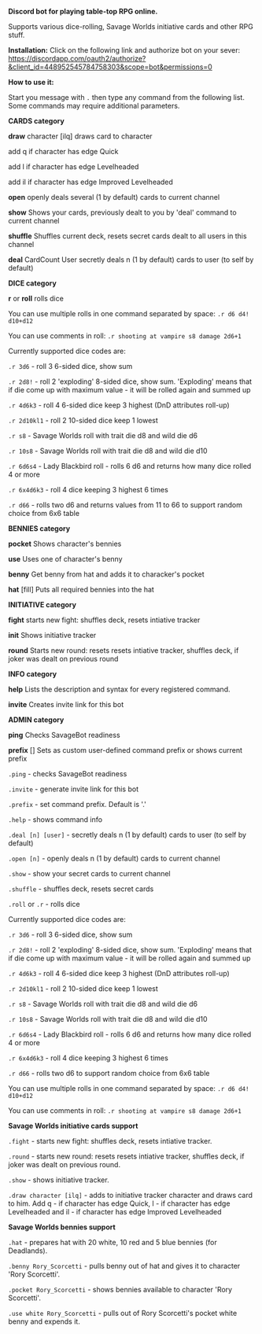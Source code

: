**Discord bot for playing table-top RPG online.**

Supports various dice-rolling, Savage Worlds initiative cards and other RPG stuff.


**Installation:**
Click on the following link and authorize bot on your sever: https://discordapp.com/oauth2/authorize?&client_id=448952545784758303&scope=bot&permissions=0

**How to use it:**

Start you message with `.` then type any command from the following list. Some commands may require additional parameters.


__**CARDS category**__

**draw**		character [ilq]	draws card to character

add q if character has edge Quick

add l if character has edge Levelheaded

add il if character has edge Improved Levelheaded

**open**			openly deals several (1 by default) cards to current channel

**show**			Shows your cards, previously dealt to you by 'deal' command to current channel

**shuffle**			Shuffles current deck, resets secret cards dealt to all users in this channel

**deal**		CardCount User	secretly deals n (1 by default) cards to user (to self by default)

__**DICE category**__

**r**	or **roll**	rolls dice

You can use multiple rolls in one command separated by space: `.r d6 d4! d10+d12`

You can use comments in roll: `.r shooting at vampire s8 damage 2d6+1`

Currently supported dice codes are:

`.r 3d6` - roll 3 6-sided dice, show sum

`.r 2d8!` - roll 2 'exploding' 8-sided dice, show sum. 'Exploding' means that if die come up with maximum value - it will be rolled again and summed up 

`.r 4d6k3` - roll 4 6-sided dice keep 3 highest (DnD attributes roll-up)

`.r 2d10kl1` - roll 2 10-sided dice keep 1 lowest

`.r s8` - Savage Worlds roll with trait die d8 and wild die d6

`.r 10s8` - Savage Worlds roll with trait die d8 and wild die d10

`.r 6d6s4` - Lady Blackbird roll - rolls 6 d6 and returns how many dice rolled 4 or more

`.r 6x4d6k3` - roll 4 dice keeping 3 highest 6 times

`.r d66` - rolls two d6 and returns values from 11 to 66 to support random choice from 6x6 table

__**BENNIES category**__

**pocket**		<characterName>	Shows character's bennies

**use**			Uses one of character's benny

**benny**		<character>	Get benny from hat and adds it to characker's pocket

**hat**		[fill]	Puts all required bennies into the hat

__**INITIATIVE category**__

**fight**			starts new fight: shuffles deck, resets intiative tracker

**init**			Shows initiative tracker

**round**			Starts new round: resets resets intiative tracker, shuffles deck, if joker was dealt on previous round

__**INFO category**__

**help**			Lists the description and syntax for every registered command.

**invite**			Creates invite link for this bot

__**ADMIN category**__

**ping**			Checks SavageBot readiness

**prefix**		[<character>]	Sets <character> as custom user-defined command prefix or shows current prefix





`.ping` - checks SavageBot readiness 

`.invite` - generate invite link for this bot

`.prefix` - set command prefix. Default is '.'

`.help` - shows command info

`.deal [n] [user]` - secretly deals n (1 by default) cards to user (to self by default) 

`.open [n]` - openly deals n (1 by default) cards to current channel

`.show` - show your secret cards to current channel

`.shuffle` - shuffles deck, resets secret cards

`.roll` or `.r` - rolls dice

Currently supported dice codes are:

`.r 3d6` - roll 3 6-sided dice, show sum

`.r 2d8!` - roll 2 'exploding' 8-sided dice, show sum. 'Exploding' means that if die come up with maximum value - it will be rolled again and summed up 

`.r 4d6k3` - roll 4 6-sided dice keep 3 highest (DnD attributes roll-up)

`.r 2d10kl1` - roll 2 10-sided dice keep 1 lowest

`.r s8` - Savage Worlds roll with trait die d8 and wild die d6

`.r 10s8` - Savage Worlds roll with trait die d8 and wild die d10

`.r 6d6s4` - Lady Blackbird roll - rolls 6 d6 and returns how many dice rolled 4 or more

`.r 6x4d6k3` - roll 4 dice keeping 3 highest 6 times

`.r d66` - rolls two d6 to support random choice from 6x6 table

You can use multiple rolls in one command separated by space: `.r d6 d4! d10+d12`

You can use comments in roll: `.r shooting at vampire s8 damage 2d6+1`

**Savage Worlds initiative cards support**

`.fight` - starts new fight: shuffles deck, resets intiative tracker.

`.round` - starts new round: resets resets intiative tracker, shuffles deck, if joker was dealt on previous round.

`.show` - shows initiative tracker.

`.draw character [ilq]` - adds to initiative tracker character and draws card to him. Add q - if character has edge Quick, l - if character has edge Levelheaded and il - if character has edge Improved Levelheaded

**Savage Worlds bennies support**

`.hat` - prepares hat with 20 white, 10 red and 5 blue bennies (for Deadlands). 

`.benny Rory_Scorcetti` - pulls benny out of hat and gives it to character 'Rory Scorcetti'.

`.pocket Rory_Scorcetti` - shows bennies available to character 'Rory Scorcetti'.
  
`.use white Rory_Scorcetti` - pulls out of Rory Scorcetti's pocket white benny and expends it.
